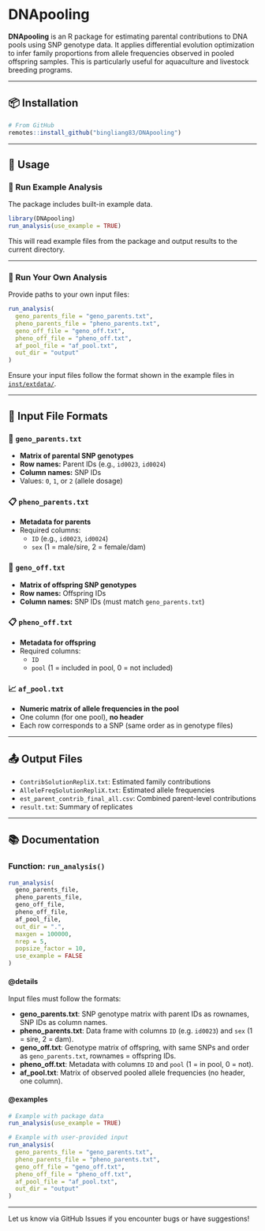 # DNApooling

**DNApooling** is an R package for estimating parental contributions to DNA pools using SNP genotype data. It applies differential evolution optimization to infer family proportions from allele frequencies observed in pooled offspring samples. This is particularly useful for aquaculture and livestock breeding programs.

---

## 📦 Installation

```r
# From GitHub
remotes::install_github("bingliang83/DNApooling")
```

---

## 🧪 Usage

### 🔹 Run Example Analysis
The package includes built-in example data.

```r
library(DNApooling)
run_analysis(use_example = TRUE)
```

This will read example files from the package and output results to the current directory.

---

### 🔹 Run Your Own Analysis
Provide paths to your own input files:

```r
run_analysis(
  geno_parents_file = "geno_parents.txt",
  pheno_parents_file = "pheno_parents.txt",
  geno_off_file = "geno_off.txt",
  pheno_off_file = "pheno_off.txt",
  af_pool_file = "af_pool.txt",
  out_dir = "output"
)
```

Ensure your input files follow the format shown in the example files in [`inst/extdata/`](https://github.com/bingliang83/DNApooling/tree/main/inst/extdata).

---

## 📁 Input File Formats

### 🧬 `geno_parents.txt`
- **Matrix of parental SNP genotypes**
- **Row names:** Parent IDs (e.g., `id0023`, `id0024`)
- **Column names:** SNP IDs
- Values: `0`, `1`, or `2` (allele dosage)

### 📋 `pheno_parents.txt`
- **Metadata for parents**
- Required columns:
  - `ID` (e.g., `id0023`, `id0024`)
  - `sex` (1 = male/sire, 2 = female/dam)

### 🧬 `geno_off.txt`
- **Matrix of offspring SNP genotypes**
- **Row names:** Offspring IDs
- **Column names:** SNP IDs (must match `geno_parents.txt`)

### 📋 `pheno_off.txt`
- **Metadata for offspring**
- Required columns:
  - `ID`
  - `pool` (1 = included in pool, 0 = not included)

### 📈 `af_pool.txt`
- **Numeric matrix of allele frequencies in the pool**
- One column (for one pool), **no header**
- Each row corresponds to a SNP (same order as in genotype files)

---

## 📤 Output Files
- `ContribSolutionRepliX.txt`: Estimated family contributions
- `AlleleFreqSolutionRepliX.txt`: Estimated allele frequencies
- `est_parent_contrib_final_all.csv`: Combined parent-level contributions
- `result.txt`: Summary of replicates

---

## 📚 Documentation

### Function: `run_analysis()`

```r
run_analysis(
  geno_parents_file,
  pheno_parents_file,
  geno_off_file,
  pheno_off_file,
  af_pool_file,
  out_dir = ".",
  maxgen = 100000,
  nrep = 5,
  popsize_factor = 10,
  use_example = FALSE
)
```

#### @details
Input files must follow the formats:
- **geno_parents.txt**: SNP genotype matrix with parent IDs as rownames, SNP IDs as column names.
- **pheno_parents.txt**: Data frame with columns `ID` (e.g. `id0023`) and `sex` (1 = sire, 2 = dam).
- **geno_off.txt**: Genotype matrix of offspring, with same SNPs and order as `geno_parents.txt`, rownames = offspring IDs.
- **pheno_off.txt**: Metadata with columns `ID` and `pool` (1 = in pool, 0 = not).
- **af_pool.txt**: Matrix of observed pooled allele frequencies (no header, one column).

#### @examples
```r
# Example with package data
run_analysis(use_example = TRUE)

# Example with user-provided input
run_analysis(
  geno_parents_file = "geno_parents.txt",
  pheno_parents_file = "pheno_parents.txt",
  geno_off_file = "geno_off.txt",
  pheno_off_file = "pheno_off.txt",
  af_pool_file = "af_pool.txt",
  out_dir = "output"
)
```

---

Let us know via GitHub Issues if you encounter bugs or have suggestions!
